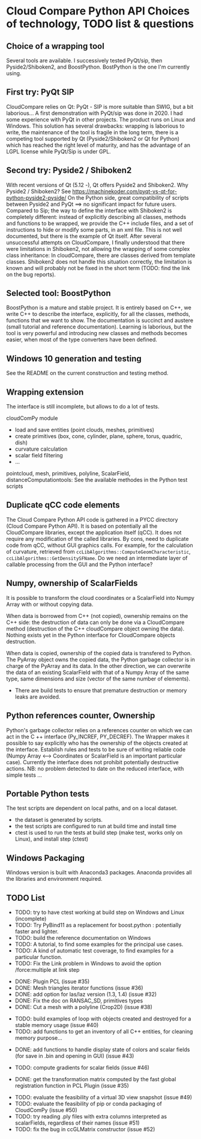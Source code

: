 Cloud Compare Python API Choices of technology, TODO list & questions
======================================================================

Choice of a wrapping tool
-------------------------

Several tools are available. I successively tested PyQt/sip, then Pyside2/Shiboken2, and BoostPython. 
BostPython is the one I'm currently using.

First try: PyQt SIP
-------------------

CloudCompare relies on Qt: PyQt - SIP is more suitable than SWIG, but a bit laborious...
A first demonstration with PyQt/sip was done in 2020. I had some experience with PyQt in other projects. 
The product runs on Linux and Windows.
This solution has several drawbacks: wrapping is laborious to write, the maintenance of the tool is fragile in the long term, 
there is a competing tool supported by Qt (Pyside2/Shiboken2 or Qt for Python) which has reached the right level of maturity, 
and has the advantage of an LGPL license while PyQt/Sip is under GPL.

Second try: Pyside2 / Shiboken2
-------------------------------
With recent versions of Qt (5.12 -), Qt offers Pyside2 and Shiboken2.
Why Pyside2 / Shiboken2?
See https://machinekoder.com/pyqt-vs-qt-for-python-pyside2-pyside/
On the Python side, great compatibility of scripts between Pyside2 and PyQt ==> no significant impact for future users.
Compared to Sip; the way to define the interface with Shiboken2 is completely different: 
instead of explicitly describing all classes, methods and functions to be wrapped, we provide the C++ include files, 
and a set of instructions to hide or modify some parts, in an xml file. This is not well documented, 
but there is the example of Qt itself.
After several unsuccessful attempts on CloudCompare, I finally understood that there were limitations in Shiboken2, 
not allowing the wrapping of some complex class inheritance: In cloudCompare, there are classes derived from template classes. 
Shiboken2 does not handle this situation correctly, the limitation is known and will probably not be fixed in the short term
(TODO: find the link on the bug reports).  

Selected tool: BoostPython
--------------------------
BoostPython is a mature and stable project. It is entirely based on C++, we write C++ to describe the interface, explicitly, 
for all the classes, methods, functions that we want to show.
The documentation is succinct and austere (small tutorial and reference documentation). 
Learning is laborious, but the tool is very powerful and introducing new classes and methods becomes easier, 
when most of the type converters have been defined.

Windows 10 generation and testing
---------------------------------
See the README on the current construction and testing method.

Wrapping extension
------------------

The interface is still incomplete, but allows to do a lot of tests.

cloudComPy module
- load and save entities (point clouds, meshes, primitives)
- create primitives (box, cone, cylinder, plane, sphere, torus, quadric, dish)
- curvature calculation
- scalar field filtering
- ...

pointcloud, mesh, primitives, polyline, ScalarField, distanceComputationtools:
See the available methodes in the Python test scripts

Duplicate qCC code elements
---------------------------
The Cloud Compare Python API code is gathered in a PYCC directory (Cloud Compare Python API).
It is based on potentially all the CloudCompare libraries, except the application itself (qCC).
It does not require any modification of the called libraries.
By cons, need to duplicate code from qCC, without GUI graphics calls.
For example, for the calculation of curvature, retrieved from `ccLibAlgorithms::ComputeGeomCharacteristic`, 
`ccLibAlgorithms::GetDensitySFName`.
Do we need an intermediate layer of callable processing from the GUI and the Python interface?

Numpy, ownership of ScalarFields
--------------------------------
It is possible to transform the cloud coordinates or a ScalarField into Numpy Array with or without copying data.

When data is borrowed from C++ (not copied), ownership remains on the C++ side: 
the destruction of data can only be done via a CloudCompare method (destruction of the C++ cloudCompare object owning the data). 
Nothing exists yet in the Python interface for CloudCompare objects destruction.

When data is copied, ownership of the copied data is transfered to Python. 
The PyArray object owns the copied data, the Python garbage collector is in charge of the PyArray and its data. 
In the other direction, we can overwrite the data of an existing ScalarField with that of a Numpy Array of the same type, 
same dimensions and size (vector of the same number of elements).
- There are build tests to ensure that premature destruction or memory leaks are avoided.

Python references counter, Ownership
------------------------------------
Python's garbage collector relies on a references counter on which we can act in the C ++ interface (Py_INCREF, PY_DECREF).
The Wrapper makes it possible to say explicitly who has the ownership of the objects created at the interface.
Establish rules and tests to be sure of writing reliable code (Numpy Array <--> Coordinates or ScalarField is an important particular case).
Currently the interface does not prohibit potentially destructive actions.
NB: no problem detected to date on the reduced interface, with simple tests ...

Portable Python tests
---------------------
The test scripts are dependent on local paths, and on a local dataset.
- the dataset is generated by scripts.
- the test scripts are configured to run at build time and install time
- ctest is used to run the tests at build step (make test, works only on Linux), and install step (ctest)

Windows Packaging
-----------------
Windows version is built with Anaconda3 packages. Anaconda provides all the libraries and environment required.

TODO List
---------

- TODO: try to have ctest working at build step on Windows and Linux (incomplete)
- TODO: Try PyBind11 as a replacement for boost.python : potentially faster and lighter.
- TODO: build the reference documentation on Windows
- TODO: A tutorial, to find some examples for the principal use cases.
- TODO: A kind of automatic test coverage, to find examples for a particular function.
- TODO: Fix the Link problem in Windows to avoid the option /force:multiple at link step
* DONE: Plugin PCL (issue #35)
* DONE: Mesh triangles iterator functions (issue #36)
* DONE: add option for las/laz version (1.3, 1.4) (issue #32)
* DONE: Fix the doc on RANSAC_SD, primitives types
* DONE: Cut a mesh with a polyline (Crop2D) (issue #38)
- TODO: build examples of loop with objects created and destroyed for a stable memory usage (issue #40)
- TODO: add functions to get an inventory of all C++ entities, for cleaning memory purpose...
* DONE: add functions to handle display state of colors and scalar fields (for save in .bin and opening in GUI) (issue #43)
- TODO: compute gradients for scalar fields (issue  #46)
* DONE: get the transformation matrix computed by the fast global registration function in PCL Plugin (issue #35)
- TODO: evaluate the feasibility of a virtual 3D view snapshot (issue #49)
- TODO: evaluate the feasibility of pip or conda packaging of CloudComPy (issue #50)
- TODO: try reading .ply files with extra columns interpreted as scalarFields, regardless of their names (issue #51)
- TODO: fix the bug in ccGLMatrix constructor (issue #52)

